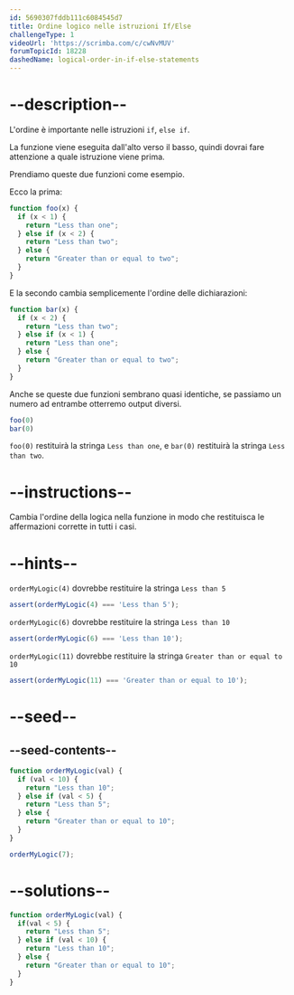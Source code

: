 ```yaml
---
id: 5690307fddb111c6084545d7
title: Ordine logico nelle istruzioni If/Else
challengeType: 1
videoUrl: 'https://scrimba.com/c/cwNvMUV'
forumTopicId: 18228
dashedName: logical-order-in-if-else-statements
---
```


# --description--

L'ordine è importante nelle istruzioni `if`, `else if`.

La funzione viene eseguita dall'alto verso il basso, quindi dovrai fare attenzione a quale istruzione viene prima.

Prendiamo queste due funzioni come esempio.

Ecco la prima:

```js
function foo(x) {
  if (x < 1) {
    return "Less than one";
  } else if (x < 2) {
    return "Less than two";
  } else {
    return "Greater than or equal to two";
  }
}
```

E la secondo cambia semplicemente l'ordine delle dichiarazioni:

```js
function bar(x) {
  if (x < 2) {
    return "Less than two";
  } else if (x < 1) {
    return "Less than one";
  } else {
    return "Greater than or equal to two";
  }
}
```

Anche se queste due funzioni sembrano quasi identiche, se passiamo un numero ad entrambe otterremo output diversi.

```js
foo(0)
bar(0)
```

`foo(0)` restituirà la stringa `Less than one`, e `bar(0)` restituirà la stringa `Less than two`.

# --instructions--

Cambia l'ordine della logica nella funzione in modo che restituisca le affermazioni corrette in tutti i casi.

# --hints--

`orderMyLogic(4)` dovrebbe restituire la stringa `Less than 5`

```js
assert(orderMyLogic(4) === 'Less than 5');
```

`orderMyLogic(6)` dovrebbe restituire la stringa `Less than 10`

```js
assert(orderMyLogic(6) === 'Less than 10');
```

`orderMyLogic(11)` dovrebbe restituire la stringa `Greater than or equal to 10`

```js
assert(orderMyLogic(11) === 'Greater than or equal to 10');
```

# --seed--

## --seed-contents--

```js
function orderMyLogic(val) {
  if (val < 10) {
    return "Less than 10";
  } else if (val < 5) {
    return "Less than 5";
  } else {
    return "Greater than or equal to 10";
  }
}

orderMyLogic(7);
```

# --solutions--

```js
function orderMyLogic(val) {
  if(val < 5) {
    return "Less than 5";
  } else if (val < 10) {
    return "Less than 10";
  } else {
    return "Greater than or equal to 10";
  }
}
```
